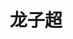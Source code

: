 ---
# Display name

title: 龙子超
user_groups: ["Graduated Ph.D Students"]



organizations:
- name: 2015-2020 

Interests:
- 

---